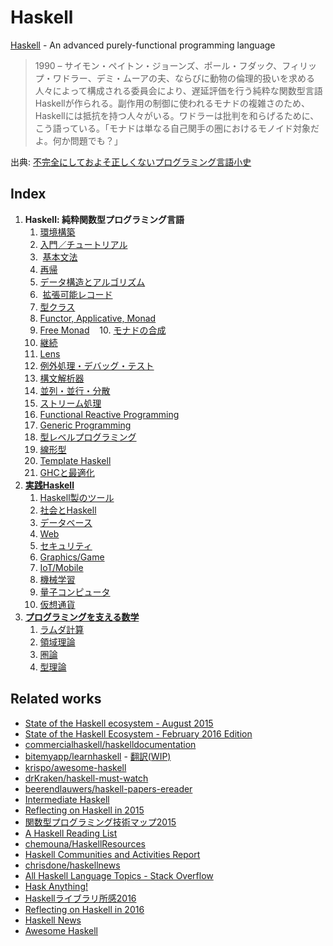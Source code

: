 # Haskell
[Haskell](https://www.haskell.org/) - An advanced purely-functional programming language

> 1990 – サイモン・ペイトン・ジョーンズ、ポール・フダック、フィリップ・ワドラー、デミ・ムーアの夫、ならびに動物の倫理的扱いを求める人々によって構成される委員会により、遅延評価を行う純粋な関数型言語Haskellが作られる。副作用の制御に使われるモナドの複雑さのため、Haskellには抵抗を持つ人々がいる。ワドラーは批判を和らげるために、こう語っている。「モナドは単なる自己関手の圏におけるモノイド対象だよ。何か問題でも？」

出典: [不完全にしておよそ正しくないプログラミング言語小史](http://www.aoky.net/articles/james_iry/brief-incomplete-and-mostly-wrong.htm)

## Index
1. **Haskell: 純粋関数型プログラミング言語**
    1.  [環境構築](docs/environment.md)
    2.  [入門／チュートリアル](docs/tutorial.md)
    3.  [基本文法](docs/basic.md)
    4.  [再帰](docs/recursion.md)
    5.  [データ構造とアルゴリズム](docs/data-structures-and-algorithms.md)
    6.  [拡張可能レコード](docs/extensible-record.md)
    7.  [型クラス](docs/type-class-and-abstraction.md)
    8.  [Functor, Applicative, Monad](docs/functor-applicative-monad.md)
    9.  [Free Monad](docs/free-monad.md)
    10. [モナドの合成](docs/combining-effects.md)
    11. [継続](docs/continuation.md)
    12. [Lens](docs/lens.md)
    13. [例外処理・デバッグ・テスト](docs/test-and-debug.md)
    14. [構文解析器](docs/parser.md)
    15. [並列・並行・分散](docs/parallel-and-concurrent-programming.md)
    16. [ストリーム処理](docs/streaming-data-processing.md)
    17. [Functional Reactive Programming](docs/functional-reactive-programming.md)
    18. [Generic Programming](docs/generic-programming.md)
    19. [型レベルプログラミング](docs/type-level-programming.md)
    20. [線形型](docs/linear-type.md)
    21. [Template Haskell](docs/template-haskell.md)
    22. [GHCと最適化](docs/ghc.md)
2. [**実践Haskell**](docs/practical-haskell.md)
    1.  [Haskell製のツール](docs/haskell-made-tools.md)
    2.  [社会とHaskell](docs/society-and-haskell.md)
    3.  [データベース](docs/database.md)
    4.  [Web](docs/web.md)
    5.  [セキュリティ](docs/security.md)
    6.  [Graphics/Game](docs/graphics.md)
    7.  [IoT/Mobile](docs/mobile.md)
    8.  [機械学習](docs/machine-learning.md)
    9.  [量子コンピュータ](docs/quantum-computing.md)
    10. [仮想通貨](docs/cryptocurrency.md)
3. [**プログラミングを支える数学**](docs/math.md)
    1. [ラムダ計算](docs/lambda-calculus.md)
    2. [領域理論](docs/domain-theory.md)
    3. [圏論](docs/category-theory.md)
    4. [型理論](docs/type-theory.md)

## Related works
* [State of the Haskell ecosystem - August 2015](http://www.haskellforall.com/2015/08/state-of-haskell-ecosystem-august-2015.html)
* [State of the Haskell Ecosystem - February 2016 Edition](http://www.haskellforall.com/2016/02/state-of-haskell-ecosystem-february.html)
* [commercialhaskell/haskelldocumentation](https://github.com/commercialhaskell/haskelldocumentation)
* [bitemyapp/learnhaskell](https://github.com/bitemyapp/learnhaskell) - [翻訳(WIP)](https://github.com/fujimura/learnhaskell/tree/japanese)
* [krispo/awesome-haskell](https://github.com/krispo/awesome-haskell)
* [drKraken/haskell-must-watch](https://github.com/drKraken/haskell-must-watch)
* [beerendlauwers/haskell-papers-ereader](https://github.com/beerendlauwers/haskell-papers-ereader)
* [Intermediate Haskell](https://www.fpcomplete.com/user/commercial/outline/intermediate-haskell)
* [Reflecting on Haskell in 2015](http://www.stephendiehl.com/posts/haskell_2016.html)
* [関数型プログラミング技術マップ2015](http://modegramming.blogspot.jp/2015/09/2015.html)
* [A Haskell Reading List](http://www.stephendiehl.com/posts/essential_haskell.html)
* [chemouna/HaskellResources](https://github.com/chemouna/HaskellResources)
* [Haskell Communities and Activities Report](https://wiki.haskell.org/Haskell_Communities_and_Activities_Report)
* [chrisdone/haskellnews](https://github.com/chrisdone/haskellnews)
* [All Haskell Language Topics - Stack Overflow](http://stackoverflow.com/documentation/haskell/topics)
* [Hask Anything!](http://haskanything.com/)
* [Haskellライブラリ所感2016](http://syocy.hatenablog.com/entry/haskell-library-2016)
* [Reflecting on Haskell in 2016](http://www.stephendiehl.com/posts/haskell_2017.html)
* [Haskell News](http://haskellnews.org/)
* [Awesome Haskell](https://haskell.libhunt.com/)
